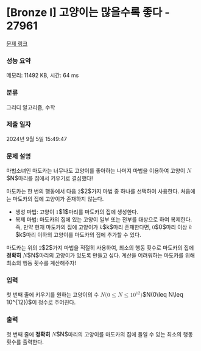# [Bronze I] 고양이는 많을수록 좋다 - 27961 

[문제 링크](https://www.acmicpc.net/problem/27961) 

### 성능 요약

메모리: 11492 KB, 시간: 64 ms

### 분류

그리디 알고리즘, 수학

### 제출 일자

2024년 9월 5일 15:49:47

### 문제 설명

<p>마법소녀인 마도카는 너무나도 고양이를 좋아하는 나머지 마법을 이용하여 고양이 <mjx-container class="MathJax" jax="CHTML" style="font-size: 109%; position: relative;"><mjx-math class="MJX-TEX" aria-hidden="true"><mjx-mi class="mjx-i"><mjx-c class="mjx-c1D441 TEX-I"></mjx-c></mjx-mi></mjx-math><mjx-assistive-mml unselectable="on" display="inline"><math xmlns="http://www.w3.org/1998/Math/MathML"><mi>N</mi></math></mjx-assistive-mml><span aria-hidden="true" class="no-mathjax mjx-copytext">$N$</span></mjx-container>마리를 집에서 키우기로 결심했다!</p>

<p>마도카는 한 번의 행동에서 다음 <mjx-container class="MathJax" jax="CHTML" style="font-size: 109%; position: relative;"><mjx-math class="MJX-TEX" aria-hidden="true"><mjx-mn class="mjx-n"><mjx-c class="mjx-c32"></mjx-c></mjx-mn></mjx-math><mjx-assistive-mml unselectable="on" display="inline"><math xmlns="http://www.w3.org/1998/Math/MathML"><mn>2</mn></math></mjx-assistive-mml><span aria-hidden="true" class="no-mathjax mjx-copytext">$2$</span></mjx-container>가지 마법 중 하나를 선택하여 사용한다. 처음에는 마도카의 집에 고양이가 존재하지 않는다.</p>

<ul>
	<li>생성 마법: 고양이 <mjx-container class="MathJax" jax="CHTML" style="font-size: 109%; position: relative;"><mjx-math class="MJX-TEX" aria-hidden="true"><mjx-mn class="mjx-n"><mjx-c class="mjx-c31"></mjx-c></mjx-mn></mjx-math><mjx-assistive-mml unselectable="on" display="inline"><math xmlns="http://www.w3.org/1998/Math/MathML"><mn>1</mn></math></mjx-assistive-mml><span aria-hidden="true" class="no-mathjax mjx-copytext">$1$</span></mjx-container>마리를 마도카의 집에 생성한다.</li>
	<li>복제 마법: 마도카의 집에 있는 고양이 일부 또는 전부를 대상으로 하여 복제한다. 즉, 만약 현재 마도카의 집에 고양이가 <mjx-container class="MathJax" jax="CHTML" style="font-size: 109%; position: relative;"><mjx-math class="MJX-TEX" aria-hidden="true"><mjx-mi class="mjx-i"><mjx-c class="mjx-c1D458 TEX-I"></mjx-c></mjx-mi></mjx-math><mjx-assistive-mml unselectable="on" display="inline"><math xmlns="http://www.w3.org/1998/Math/MathML"><mi>k</mi></math></mjx-assistive-mml><span aria-hidden="true" class="no-mathjax mjx-copytext">$k$</span></mjx-container>마리 존재한다면, <mjx-container class="MathJax" jax="CHTML" style="font-size: 109%; position: relative;"><mjx-math class="MJX-TEX" aria-hidden="true"><mjx-mn class="mjx-n"><mjx-c class="mjx-c30"></mjx-c></mjx-mn></mjx-math><mjx-assistive-mml unselectable="on" display="inline"><math xmlns="http://www.w3.org/1998/Math/MathML"><mn>0</mn></math></mjx-assistive-mml><span aria-hidden="true" class="no-mathjax mjx-copytext">$0$</span></mjx-container>마리 이상 <mjx-container class="MathJax" jax="CHTML" style="font-size: 109%; position: relative;"><mjx-math class="MJX-TEX" aria-hidden="true"><mjx-mi class="mjx-i"><mjx-c class="mjx-c1D458 TEX-I"></mjx-c></mjx-mi></mjx-math><mjx-assistive-mml unselectable="on" display="inline"><math xmlns="http://www.w3.org/1998/Math/MathML"><mi>k</mi></math></mjx-assistive-mml><span aria-hidden="true" class="no-mathjax mjx-copytext">$k$</span></mjx-container>마리 이하의 고양이를 마도카의 집에 추가할 수 있다.</li>
</ul>

<p>마도카는 위의 <mjx-container class="MathJax" jax="CHTML" style="font-size: 109%; position: relative;"><mjx-math class="MJX-TEX" aria-hidden="true"><mjx-mn class="mjx-n"><mjx-c class="mjx-c32"></mjx-c></mjx-mn></mjx-math><mjx-assistive-mml unselectable="on" display="inline"><math xmlns="http://www.w3.org/1998/Math/MathML"><mn>2</mn></math></mjx-assistive-mml><span aria-hidden="true" class="no-mathjax mjx-copytext">$2$</span></mjx-container>가지 마법을 적절히 사용하여, 최소의 행동 횟수로 마도카의 집에 <strong>정확히</strong> <mjx-container class="MathJax" jax="CHTML" style="font-size: 109%; position: relative;"><mjx-math class="MJX-TEX" aria-hidden="true"><mjx-mi class="mjx-i"><mjx-c class="mjx-c1D441 TEX-I"></mjx-c></mjx-mi></mjx-math><mjx-assistive-mml unselectable="on" display="inline"><math xmlns="http://www.w3.org/1998/Math/MathML"><mi>N</mi></math></mjx-assistive-mml><span aria-hidden="true" class="no-mathjax mjx-copytext">$N$</span></mjx-container>마리의 고양이가 있도록 만들고 싶다. 계산을 어려워하는 마도카를 위해 최소의 행동 횟수를 계산해주자!</p>

### 입력 

 <p>첫 번째 줄에 키우기를 원하는 고양이의 수 <mjx-container class="MathJax" jax="CHTML" style="font-size: 109%; position: relative;"><mjx-math class="MJX-TEX" aria-hidden="true"><mjx-mi class="mjx-i"><mjx-c class="mjx-c1D441 TEX-I"></mjx-c></mjx-mi><mjx-mo class="mjx-n"><mjx-c class="mjx-c28"></mjx-c></mjx-mo><mjx-mn class="mjx-n"><mjx-c class="mjx-c30"></mjx-c></mjx-mn><mjx-mo class="mjx-n" space="4"><mjx-c class="mjx-c2264"></mjx-c></mjx-mo><mjx-mi class="mjx-i" space="4"><mjx-c class="mjx-c1D441 TEX-I"></mjx-c></mjx-mi><mjx-mo class="mjx-n" space="4"><mjx-c class="mjx-c2264"></mjx-c></mjx-mo><mjx-msup space="4"><mjx-mn class="mjx-n"><mjx-c class="mjx-c31"></mjx-c><mjx-c class="mjx-c30"></mjx-c></mjx-mn><mjx-script style="vertical-align: 0.393em;"><mjx-texatom size="s" texclass="ORD"><mjx-mn class="mjx-n"><mjx-c class="mjx-c31"></mjx-c><mjx-c class="mjx-c32"></mjx-c></mjx-mn></mjx-texatom></mjx-script></mjx-msup><mjx-mo class="mjx-n"><mjx-c class="mjx-c29"></mjx-c></mjx-mo></mjx-math><mjx-assistive-mml unselectable="on" display="inline"><math xmlns="http://www.w3.org/1998/Math/MathML"><mi>N</mi><mo stretchy="false">(</mo><mn>0</mn><mo>≤</mo><mi>N</mi><mo>≤</mo><msup><mn>10</mn><mrow data-mjx-texclass="ORD"><mn>12</mn></mrow></msup><mo stretchy="false">)</mo></math></mjx-assistive-mml><span aria-hidden="true" class="no-mathjax mjx-copytext">$N(0\leq N\leq 10^{12})$</span></mjx-container>이 정수로 주어진다.</p>

### 출력 

 <p>첫 번째 줄에 <strong>정확히</strong> <mjx-container class="MathJax" jax="CHTML" style="font-size: 109%; position: relative;"><mjx-math class="MJX-TEX" aria-hidden="true"><mjx-mi class="mjx-i"><mjx-c class="mjx-c1D441 TEX-I"></mjx-c></mjx-mi></mjx-math><mjx-assistive-mml unselectable="on" display="inline"><math xmlns="http://www.w3.org/1998/Math/MathML"><mi>N</mi></math></mjx-assistive-mml><span aria-hidden="true" class="no-mathjax mjx-copytext">$N$</span></mjx-container>마리의 고양이를 마도카의 집에 들일 수 있는 최소의 행동 횟수를 출력한다.</p>

